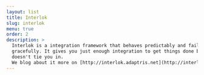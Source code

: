 ```yaml
---
layout: list
title: Interlok
slug: interlok
menu: true
order: 2
description: >
  Interlok is a integration framework that behaves predictably and fails
  gracefully. It gives you just enough integration to get things done but
  doesn't tie you in. 
  We blog about it more on [http://interlok.adaptris.net](http://interlok.adaptris.net)
---
```

